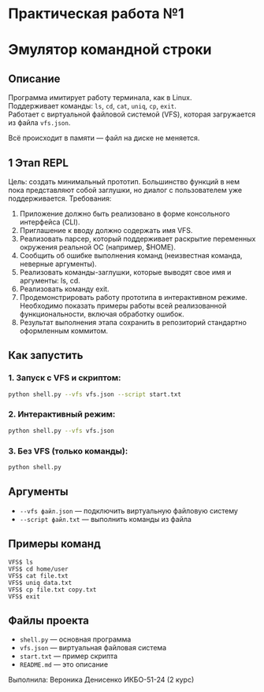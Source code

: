 # Практическая работа №1
# Эмулятор командной строки

## Описание
Программа имитирует работу терминала, как в Linux.  
Поддерживает команды: `ls`, `cd`, `cat`, `uniq`, `cp`, `exit`.  
Работает с виртуальной файловой системой (VFS), которая загружается из файла `vfs.json`.

Всё происходит в памяти — файл на диске не меняется.

## 1 Этап REPL
Цель: создать минимальный прототип. Большинство функций в нем пока
представляют собой заглушки, но диалог с пользователем уже поддерживается.
Требования:
1. Приложение должно быть реализовано в форме консольного интерфейса
(CLI).
2. Приглашение к вводу должно содержать имя VFS.
3. Реализовать парсер, который поддерживает раскрытие переменных
окружения реальной ОС (например, $HOME).
4. Сообщить об ошибке выполнения команд (неизвестная команда, неверные
аргументы).
5. Реализовать команды-заглушки, которые выводят свое имя и аргументы: ls,
cd.
6. Реализовать команду exit.
7. Продемонстрировать работу прототипа в интерактивном режиме.
Необходимо показать примеры работы всей реализованной
функциональности, включая обработку ошибок.
8. Результат выполнения этапа сохранить в репозиторий стандартно
оформленным коммитом.


## Как запустить

### 1. Запуск с VFS и скриптом:
```bash
python shell.py --vfs vfs.json --script start.txt
```

### 2. Интерактивный режим:
```bash
python shell.py --vfs vfs.json
```

### 3. Без VFS (только команды):
```bash
python shell.py
```

## Аргументы
- `--vfs файл.json` — подключить виртуальную файловую систему
- `--script файл.txt` — выполнить команды из файла

## Примеры команд
```
VFS$ ls
VFS$ cd home/user
VFS$ cat file.txt
VFS$ uniq data.txt
VFS$ cp file.txt copy.txt
VFS$ exit
```

## Файлы проекта
- `shell.py` — основная программа
- `vfs.json` — виртуальная файловая система
- `start.txt` — пример скрипта
- `README.md` — это описание

Выполнила: Вероника Денисенко ИКБО-51-24 (2 курс)

